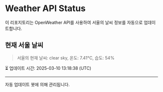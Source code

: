 
# Weather API Status

이 리포지토리는 OpenWeather API를 사용하여 서울의 날씨 정보를 자동으로 업데이트합니다.

## 현재 서울 날씨
> 서울의 현재 날씨: clear sky, 온도: 7.41°C, 습도: 54%

⏳ 업데이트 시간: 2025-03-10 13:18:38 (UTC)

---
자동 업데이트 봇에 의해 관리됩니다.
